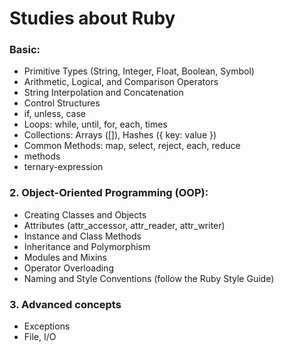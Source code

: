 # Studies about Ruby

### Basic:

- Primitive Types (String, Integer, Float, Boolean, Symbol)
- Arithmetic, Logical, and Comparison Operators
- String Interpolation and Concatenation
- Control Structures
- if, unless, case
- Loops: while, until, for, each, times
- Collections: Arrays ([]), Hashes ({ key: value })
- Common Methods: map, select, reject, each, reduce
- methods
- ternary-expression

### 2. Object-Oriented Programming (OOP):

- Creating Classes and Objects
- Attributes (attr_accessor, attr_reader, attr_writer)
- Instance and Class Methods
- Inheritance and Polymorphism
- Modules and Mixins
- Operator Overloading
- Naming and Style Conventions (follow the Ruby Style Guide)

### 3. Advanced concepts

- Exceptions
- File, I/O